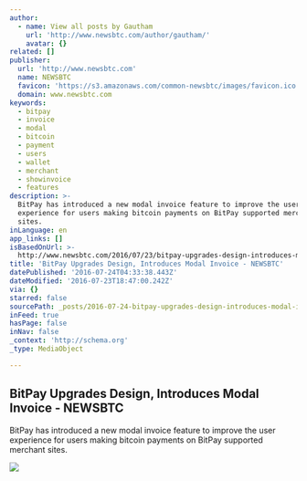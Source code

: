```yaml
---
author:
  - name: View all posts by Gautham
    url: 'http://www.newsbtc.com/author/gautham/'
    avatar: {}
related: []
publisher:
  url: 'http://www.newsbtc.com'
  name: NEWSBTC
  favicon: 'https://s3.amazonaws.com/common-newsbtc/images/favicon.ico'
  domain: www.newsbtc.com
keywords:
  - bitpay
  - invoice
  - modal
  - bitcoin
  - payment
  - users
  - wallet
  - merchant
  - showinvoice
  - features
description: >-
  BitPay has introduced a new modal invoice feature to improve the user
  experience for users making bitcoin payments on BitPay supported merchant
  sites.
inLanguage: en
app_links: []
isBasedOnUrl: >-
  http://www.newsbtc.com/2016/07/23/bitpay-upgrades-design-introduces-modal-invoice/
title: 'BitPay Upgrades Design, Introduces Modal Invoice - NEWSBTC'
datePublished: '2016-07-24T04:33:38.443Z'
dateModified: '2016-07-23T18:47:00.242Z'
via: {}
starred: false
sourcePath: _posts/2016-07-24-bitpay-upgrades-design-introduces-modal-invoice-newsbtc.md
inFeed: true
hasPage: false
inNav: false
_context: 'http://schema.org'
_type: MediaObject

---
```

<article style=""><h1>BitPay Upgrades Design, Introduces Modal Invoice - NEWSBTC</h1><p>BitPay has introduced a new modal invoice feature to improve the user experience for users making bitcoin payments on BitPay supported merchant sites.</p><img src="http://s3.amazonaws.com/main-newsbtc-images/2016/07/23191531/Modal-Invoice-Pay-Demo-1024x606.gif" /></article>